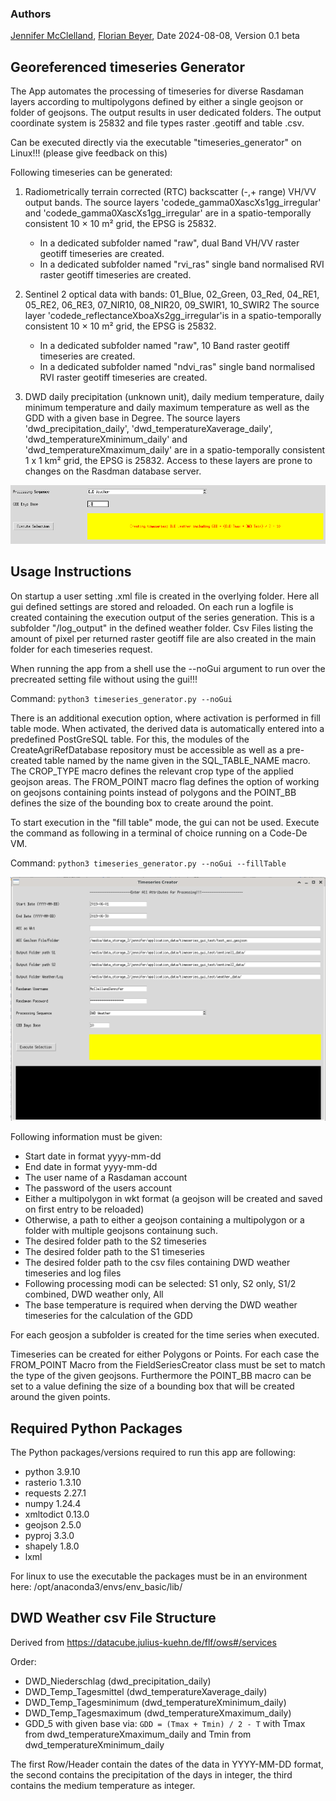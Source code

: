 ### Authors
[Jennifer McClelland](https://gitea.julius-kuehn.de/Jennifer.McClelland),
[Florian Beyer](https://gitea.julius-kuehn.de/Florin.Beyer), Date 2024-08-08, Version 0.1 beta

## Georeferenced timeseries Generator

The App automates the processing of timeseries for diverse Rasdaman layers according to multipolygons defined by either a
single geojson or folder of geojsons. The output results in user dedicated folders. 
The output coordinate system is 25832 and file types raster .geotiff and table .csv.

Can be executed directly via the executable "timeseries_generator" on Linux!!! (please give feedback on this)

Following timeseries can be generated:

1. Radiometrically terrain corrected (RTC) backscatter (-,+ range) VH/VV output bands.
    The source layers 'codede_gamma0XascXs1gg_irregular' and 'codede_gamma0XascXs1gg_irregular' are in a spatio-temporally consistent 10 × 10 m² grid, the EPSG is 25832.
   
   - In a dedicated subfolder named "raw", dual Band VH/VV raster geotiff timeseries are created.
   - In a dedicated subfolder named "rvi_ras" single band normalised RVI raster geotiff timeseries are created.
   
3. Sentinel 2 optical data with bands: 01_Blue, 02_Green, 03_Red, 04_RE1, 05_RE2, 06_RE3, 07_NIR10, 08_NIR20, 09_SWIR1, 10_SWIR2
    The source layer 'codede_reflectanceXboaXs2gg_irregular'is in a spatio-temporally consistent 10 × 10 m² grid, the EPSG is 25832.

    - In a dedicated subfolder named "raw", 10 Band raster geotiff timeseries are created.
    - In a dedicated subfolder named "ndvi_ras" single band normalised RVI raster geotiff timeseries are created.
   
3. DWD daily precipitation (unknown unit), daily medium temperature, daily minimum temperature and daily maximum temperature as well as the GDD with a given base in Degree. 
    The source layers 'dwd_precipitation_daily', 'dwd_temperatureXaverage_daily', 'dwd_temperatureXminimum_daily' and 'dwd_temperatureXmaximum_daily' 
    are in a spatio-temporally consistent 1 x 1 km² grid, the EPSG is 25832. Access to these layers are prone to changes on the Rasdman database server.


![Screenshot](GDD.PNG)

## Usage Instructions

On startup a user setting .xml file is created in the overlying folder. Here all gui defined settings are stored and reloaded.
On each run a logfile is created containing the execution output of the series generation. 
This is a subfolder "/log_output" in the defined weather folder. 
Csv Files listing the amount of pixel per returned raster geotiff file are also created in the main folder for each timeseries request.

When running the app from a shell use the --noGui argument to run over the precreated setting file without using the gui!!!

Command: `python3 timeseries_generator.py --noGui`

There is an additional execution option, where activation is performed in fill table mode. 
When activated, the derived data is automatically entered into a predefined PostGreSQL table. 
For this, the modules of the CreateAgriRefDatabase repository must be accessible as well
as a pre-created table named by the name given in the SQL_TABLE_NAME macro. The CROP_TYPE macro defines the relevant 
crop type of the applied geojson areas. The FROM_POINT macro flag defines the option of working on geojsons
containing points instead of polygons and the POINT_BB defines the size of the bounding box to create around the point.

To start execution in the "fill table" mode, the gui can not be used. Execute the command as following in a terminal of
choice running on a Code-De VM.

Command: `python3 timeseries_generator.py --noGui --fillTable`

![Screenshot](time_series_gui.PNG)

Following information must be given:

- Start date in format yyyy-mm-dd
- End date in format yyyy-mm-dd
- The user name of a Rasdaman account
- The password of the users account
- Either a multipolygon in wkt format (a geojson will be created and saved on first entry to be reloaded)
- Otherwise, a path to either a geojson containing a multipolygon or a folder with multiple geojsons containung such.
- The desired folder path to the S2 timeseries
- The desired folder path to the S1 timeseries
- The desired folder path to the csv files containing DWD weather timeseries and log files
- Following processing modi can be selected: S1 only, S2 only, S1/2 combined, DWD weather only, All
- The base temperature is required when derving the DWD weather timeseries for the calculation of the GDD

For each geosjon a subfolder is created for the time series when executed.

Timeseries can be created for either Polygons or Points.
For each case the FROM_POINT Macro from the FieldSeriesCreator class must be set to match the type of the given geojsons.
Furthermore the POINT_BB macro can be set to a value defining the size of a bounding box that will be created around the given points.

## Required Python Packages

The Python packages/versions required to run this app are following:

- python                    3.9.10
- rasterio                  1.3.10                   
- requests                  2.27.1             
- numpy                     1.24.4                   
- xmltodict                 0.13.0                   
- geojson                   2.5.0   
- pyproj                    3.3.0            
- shapely                   1.8.0
- lxml

For linux to use the executable the packages must be in an environment here: /opt/anaconda3/envs/env_basic/lib/

## DWD Weather csv File Structure

Derived from https://datacube.julius-kuehn.de/flf/ows#/services

Order:

- DWD_Niederschlag (dwd_precipitation_daily)
- DWD_Temp_Tagesmittel (dwd_temperatureXaverage_daily)
- DWD_Temp_Tagesminimum (dwd_temperatureXminimum_daily)
- DWD_Temp_Tagesmaximum (dwd_temperatureXmaximum_daily)
- GDD_5 with given base via: `GDD = (Tmax + Tmin) / 2 - T` with Tmax from dwd_temperatureXmaximum_daily and Tmin from dwd_temperatureXminimum_daily

The first Row/Header contain the dates of the data in YYYY-MM-DD format, the second contains the precipitation of the days in integer, 
the third contains the medium temperature as integer.


